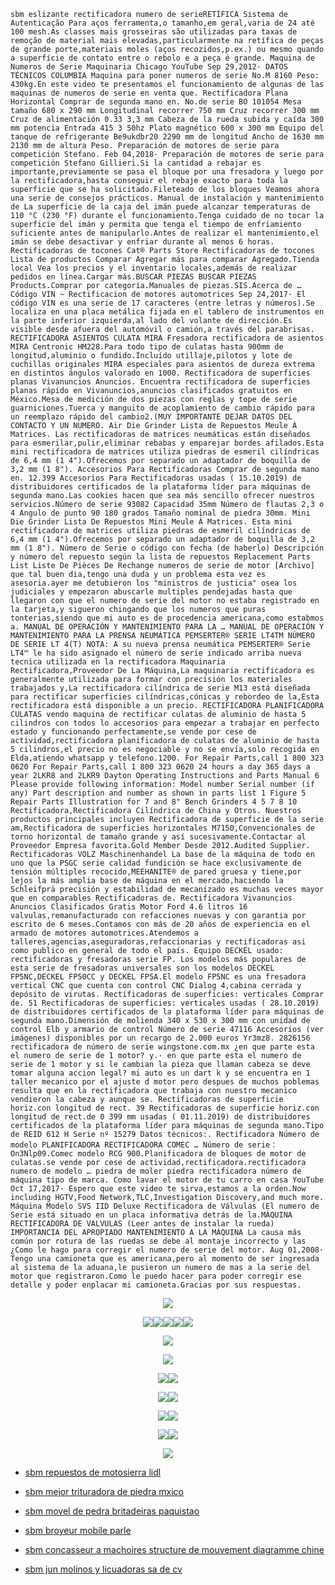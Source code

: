 
```
sbm eslizante rectificadora numero de serieRETÍFICA Sistema de Autenticação Para aços ferramenta,o tamanho,em geral,varia de 24 até 100 mesh.As classes mais grosseiras são utilizadas para taxas de remoção de material mais elevadas,particularmente na retífica de peças de grande porte,materiais moles (aços recozidos,p.ex.) ou mesmo quando a superfície de contato entre o rebolo e a peça é grande. Maquina de Numeros de Serie Maquinaria Chicago YouTube Sep 29,2012· DATOS TÉCNICOS COLUMBIA Maquina para poner numeros de serie No.M 8160 Peso: 430kg.En este video te presentamos el funcionamiento de algunas de las maquinas de numeros de serie en venta que. Rectificadora Plana Horizontal Comprar de segunda mano en. No.de serie BO 101054 Mesa tamaño 680 x 290 mm Longitudinal recorrer 750 mm Cruz recorrer 300 mm Cruz de alimentación 0.33 3,3 mm Cabeza de la rueda subida y caída 300 mm potencia Entrada 415 3 50hz Plato magnético 600 x 300 mm Equipo del tanque de refrigerante Be9ukdbr20 2290 mm de longitud Ancho de 1630 mm 2130 mm de altura Peso. Preparación de motores de serie para competición Stefano. Feb 04,2018· Preparación de motores de serie para competición Stefano Gillieri.Si la cantidad a rebajar es importante,previamente se pasa el bloque por una fresadora y luego por la rectificadora,hasta conseguir el rebaje exacto para toda la superficie que se ha solicitado.Fileteado de los bloques Veamos ahora una serie de consejos prácticos. Manual de instalación y mantenimiento de La superficie de la caja del imán puede alcanzar temperaturas de 110 °C (230 °F) durante el funcionamiento.Tenga cuidado de no tocar la superficie del imán y permita que tenga el tiempo de enfriamiento suficiente antes de manipularlo.Antes de realizar el mantenimiento,el imán se debe desactivar y enfriar durante al menos 6 horas. Rectificadoras de tocones Cat® Parts Store Rectificadoras de tocones Lista de productos Comparar Agregar más para comparar Agregado.Tienda local Vea los precios y el inventario locales,además de realizar pedidos en línea.Cargar más.BUSCAR PIEZAS BUSCAR PIEZAS Products.Comprar por categoría.Manuales de piezas.SIS.Acerca de … Código VIN ~ Rectificacion de motores automotrices Sep 24,2017· El código VIN es una serie de 17 caracteres (entre letras y números).Se localiza en una placa metálica fijada en el tablero de instrumentos en la parte inferior izquierda,al lado del volante de dirección.Es visible desde afuera del automóvil o camión,a través del parabrisas. RECTIFICADORA ASIENTOS CULATA MIRA Fresadora rectificadora de asientos MIRA Centronic HM228.Para todo tipo de culatas hasta 900mm de longitud,aluminio o fundido.Incluído utillaje,pilotos y lote de cuchillas originales MIRA especiales para asientos de dureza extrema en distintos ángulos valorado en 1000. Rectificadora de superficies planas Vivanuncios Anuncios. Encuentra rectificadora de superficies planas rápido en Vivanuncios,anuncios clasificados gratuitos en México.Mesa de medición de dos piezas con reglas y tope de serie guarniciones.Tuerca y manguito de acoplamiento de cambio rápido para un reemplazo rápido del cambio2.(MUY IMPORTANTE DEJAR DATOS DEL CONTACTO Y UN NUMERO. Air Die Grinder Lista de Repuestos Meule À Matrices. Las rectificadoras de matrices neumáticas están diseñados para esmerilar,pulir,eliminar rebabas y emparejar bordes afilados.Esta mini rectificadora de matrices utiliza piedras de esmeril cilíndricas de 6,4 mm (1 4").Ofrecemos por separado un adaptador de boquilla de 3,2 mm (1 8"). Accesorios Para Rectificadoras Comprar de segunda mano en. 12.399 Accesorios Para Rectificadoras usadas ( 15.10.2019) de distribuidores certificados de la plataforma líder para máquinas de segunda mano.Las cookies hacen que sea más sencillo ofrecer nuestros servicios.Número de serie 93082 Capacidad 35mm Número de flautas 2,3 o 4 Angulo de punto 90 180 grados Tamaño nominal de piedra 30mm. Mini Die Grinder Lista De Repuestos Mini Meule À Matrices. Esta mini rectificadora de matrices utiliza piedras de esmeril cilíndricas de 6,4 mm (1 4").Ofrecemos por separado un adaptador de boquilla de 3,2 mm (1 8"). Número de Serie o código con fecha (de haberlo) Descripción y número del repuesto según la lista de repuestos Replacement Parts List Liste De Pièces De Rechange numeros de serie de motor [Archivo] que tal buen dia,tengo una duda y un problema esta vez es asesoria.ayer me detubieron los "ministros de justicia" osea los judiciales y empezaron abuscarle multiples pendejadas hasta que llegaron con que el numero de serie del motor no estaba registrado en la tarjeta,y sigueron chingando que los numeros que puras tonterias,siendo que mi auto es de procedencia americana,como estabmos a. MANUAL DE OPERACIÓN Y MANTENIMIENTO PARA LA … MANUAL DE OPERACIÓN Y MANTENIMIENTO PARA LA PRENSA NEUMÁTICA PEMSERTER® SERIE LT4TM NÚMERO DE SERIE LT 4(T) NOTA: A su nueva prensa neumática PEMSERTER® Serie LT4™ le ha sido asignado el número de serie indicado arriba nueva tecnica utilizada en la rectificadora Maquinaria Rectificadora,Proveedor De La Máquina,La maquinaria rectificadora es generalmente utilizada para formar con precisión los materiales trabajados y,La rectificadora cilíndrica de serie M13 está diseñada para rectificar superficies cilíndricas,cónicas y rebordeo de la,Esta rectificadora está disponible a un precio. RECTIFICADORA PLANIFICADORA CULATAS vendo maquina de rectificar culatas de aluminio de hasta 5 cilindros con todos lo accesorios para empezar a trabajar en perfecto estado y funcionando perfectamente,se vende por cese de actividad,rectificadora planificadora de culatas de aluminio de hasta 5 cilindros,el precio no es negociable y no se envía,solo recogida en Elda,atiendo whatsapp y telefono.1200. For Repair Parts,call 1 800 323 0620 For Repair Parts,call 1 800 323 0620 24 hours a day 365 days a year 2LKR8 and 2LKR9 Dayton Operating Instructions and Parts Manual 6 Please provide following information: Model number Serial number (if any) Part description and number as shown in parts list 1 Figure 5 Repair Parts Illustration for 7 and 8" Bench Grinders 4 5 7 8 10 Rectificadora,Rectificadora Cilíndrica de China y Otros. Nuestros productos principales incluyen Rectificadora de superficie de la serie am,Rectificadora de superficies horizontales M7150,Convencionales de torno horizontal de tamaño grande y así sucesivamente.Contactar al Proveedor Empresa favorita.Gold Member Desde 2012.Audited Supplier. Rectificadoras VOLZ Maschinenhandel La base de la máquina de todo en uno que la PSGC serie calidad fundición se hace exclusivamente de tensión múltiples recocido,MEEHANITE® de pared gruesa y tiene,por lejos la más amplia base de máquina en el mercado,haciendo la Schleifprä precisión y estabilidad de mecanizado es muchas veces mayor que en comparables Rectificadoras de. Rectificadora Vivanuncios Anuncios Clasificados Gratis Motor Ford 4.6 litros 16 valvulas,remanufacturado con refacciones nuevas y con garantia por escrito de 6 meses.Contamos con más de 20 años de experiencia en el armado de motores automotrices.Atendemos a talleres,agencias,aseguradoras,refaccionarias y rectificadoras asi como publico en general de todo el país. Equipo DECKEL usado: rectificadoras y fresadoras serie FP. Los modelos más populares de esta serie de fresadoras universales son los modelos DECKEL FP5NC,DECKEL FP50CC y DECKEL FP5A.El modelo FP5NC es una fresadora vertical CNC que cuenta con control CNC Dialog 4,cabina cerrada y depósito de virutas. Rectificadoras de superficies: verticales Comprar de. 51 Rectificadoras de superficies: verticales usadas ( 28.10.2019) de distribuidores certificados de la plataforma líder para máquinas de segunda mano.Dimensión de molienda 340 x 530 x 300 mm con unidad de control Elb y armario de control Número de serie 47116 Accesorios (ver imágenes) disponibles por un recargo de 2.000 euros Yr3mz8. 2826156 rectificadora de número de serie wingstone.com.mx ¿en que parte esta el numero de serie de 1 motor? y.· en que parte esta el numero de serie de 1 motor y si le cambian la pieza que llaman cabeza se deve tomar alguna accion legal? mi auto es un dart k y se encuentra en 1 taller mecanico por el ajuste d motor pero despues de muchos poblemas resulta que en la rectificadora que trabaja con nuestro mecanico vendieron la cabeza y aunque se. Rectificadoras de superficie horiz.con longitud de rect. 39 Rectificadoras de superficie horiz.con longitud de rect.de 0 399 mm usadas ( 01.11.2019) de distribuidores certificados de la plataforma líder para máquinas de segunda mano.Tipo de REID 612 H Serie nº 15279 Datos técnicos:. Rectificadora Número de modelo PLANIFICADORA RECTIFICADORA COMEC … Número de serie：On3Nlp09.Comec modelo RCG 900.Planificadora de bloques de motor de culatas.se vende por cese de actividad,rectificadora.rectificadora numero de modelo … piedra de moler piedra rectificadora número de máquina tipo de marca. Como lavar el motor de tu carro en casa YouTube Oct 17,2017· Espero que este video te sirva,estamos a la orden.Now including HGTV,Food Network,TLC,Investigation Discovery,and much more. Máquina Modelo SVS IID Deluxe Rectificadora de Válvulas (El numero de Serie está situado en un placa informativa detrás de la.MÁQUINA RECTIFICADORA DE VALVULAS (Leer antes de instalar la rueda) IMPORTANCIA DEL APROPIADO MANTENIMIENTO A LA MÁQUINA La causa más común por rotura de las ruedas se debe al montaje incorrecto y las ¿Como le hago para corregir el numero de serie del motor. Aug 01,2008· Tengo una camioneta que es americana,pero al momento de ser ingresada al sistema de la aduana,le pusieron un numero de mas a la serie del motor que registraron.Como le puedo hacer para poder corregir ese detalle y poder enplacar mi camioneta.Gracias por sus respuestas. 
```

<div align="center">

<a href="https://es-crusher.shibang-china.com/github&k=sbm+eslizante+rectificadora+numero+de+serie"><img src="https://static.shibang-china.com/es/crusher/logo.jpg"></a>

<a href="https://es-crusher.shibang-china.com/github&k=sbm+eslizante+rectificadora+numero+de+serie"><img src="https://static.shibang-china.com/es/crusher/index.jpg"></a><a href="https://es-crusher.shibang-china.com/material.htmlgithub&k=sbm+eslizante+rectificadora+numero+de+serie"><img src="https://static.shibang-china.com/es/crusher/material.jpg"></a><a href="https://es-crusher.shibang-china.com/application.htmlgithub&k=sbm+eslizante+rectificadora+numero+de+serie"><img src="https://static.shibang-china.com/es/crusher/application.jpg"></a><a href="https://es-crusher.shibang-china.com/aboutus.htmlgithub&k=sbm+eslizante+rectificadora+numero+de+serie"><img src="https://static.shibang-china.com/es/crusher/aboutus.jpg"></a><a href="https://es-crusher.shibang-china.com/contact.htmlgithub&k=sbm+eslizante+rectificadora+numero+de+serie"><img src="https://static.shibang-china.com/es/crusher/contact.jpg"></a>

<a href="https://es-crusher.shibang-china.com/github&k=sbm+eslizante+rectificadora+numero+de+serie"><img src="https://static.shibang-china.com/es/crusher/banner.jpg"></a>

<a href="https://swt.shibang-china.com/github&k=sbm+eslizante+rectificadora+numero+de+serie"><img src="https://static.shibang-china.com/es/crusher/text.jpg"></a>

<a href="https://swt.shibang-china.com/github&k=sbm+eslizante+rectificadora+numero+de+serie"><img src="https://static.shibang-china.com/es/crusher/chat.jpg"></a><a href="https://es-crusher.shibang-china.com/contact.htmlgithub&k=sbm+eslizante+rectificadora+numero+de+serie"><img src="https://static.shibang-china.com/es/crusher/message.jpg"></a>

<a href="https://es-crusher.shibang-china.com/products/pe.htmlgithub&k=sbm+eslizante+rectificadora+numero+de+serie"><img src="https://static.shibang-china.com/es/crusher/pe.jpg"></a><a href="https://es-crusher.shibang-china.com/products/pf.htmlgithub&k=sbm+eslizante+rectificadora+numero+de+serie"><img src="https://static.shibang-china.com/es/crusher/pf.jpg"></a>

<a href="https://es-crusher.shibang-china.com/products/hpt.htmlgithub&k=sbm+eslizante+rectificadora+numero+de+serie"><img src="https://static.shibang-china.com/es/crusher/hpt.jpg"></a><a href="https://es-crusher.shibang-china.com/products/vsi.htmlgithub&k=sbm+eslizante+rectificadora+numero+de+serie"><img src="https://static.shibang-china.com/es/crusher/vsi.jpg"></a>

<a href="https://es-crusher.shibang-china.com/products/klv.htmlgithub&k=sbm+eslizante+rectificadora+numero+de+serie"><img src="https://static.shibang-china.com/es/crusher/klv.jpg"></a><a href="https://es-crusher.shibang-china.com/products/portable.htmlgithub&k=sbm+eslizante+rectificadora+numero+de+serie"><img src="https://static.shibang-china.com/es/crusher/portable.jpg"></a>

<a href="https://swt.shibang-china.com/github&k=sbm+eslizante+rectificadora+numero+de+serie"><img src="https://static.shibang-china.com/es/crusher/case.jpg"></a>

</div>


* [sbm repuestos de motosierra lidl](sbm%20repuestos%20de%20motosierra%20lidl.md)

* [sbm mejor trituradora de piedra mxico](sbm%20mejor%20trituradora%20de%20piedra%20mxico.md)

* [sbm movel de pedra britadeiras paquistao](sbm%20movel%20de%20pedra%20britadeiras%20paquistao.md)

* [sbm broyeur mobile parle](sbm%20broyeur%20mobile%20parle.md)

* [sbm concasseur a machoires structure de mouvement diagramme chine](sbm%20concasseur%20a%20machoires%20structure%20de%20mouvement%20diagramme%20chine.md)

* [sbm jun molinos y licuadoras sa de cv](sbm%20jun%20molinos%20y%20licuadoras%20sa%20de%20cv.md)